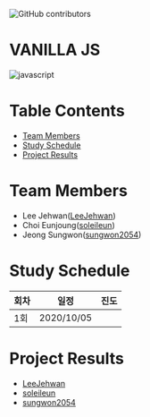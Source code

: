 ![GitHub contributors](https://img.shields.io/github/contributors/Alpha-ka-js/VANILLA-JS?&color=brightgreen)
![<Languages>](https://img.shields.io/github/languages/count/Alpha-ka-JS/VANILLA-JS?&color=brightgreen)
![<TopLanguages>](https://img.shields.io/github/languages/top/Alpha-ka-JS/VANILLA-JS?&color=brightgreen)
![<repoSize>](https://img.shields.io/github/repo-size/Alpha-ka-JS/VANILLA-JS)
![<CommitActivity>](https://img.shields.io/github/commit-activity/m/Alpha-ka-JS/VANILLA-JS)
![<LastCommit>](https://img.shields.io/github/last-commit/Alpha-ka-JS/VANILLA-JS)

# VANILLA JS
![javascript](https://upload.wikimedia.org/wikipedia/commons/thumb/9/99/Unofficial_JavaScript_logo_2.svg/280px-Unofficial_JavaScript_logo_2.svg.png)

# Table Contents
* [Team Members](#team-members)
* [Study Schedule](#study-schedule)
* [Project Results](#project-result) 

# <a name="team-members"></a>Team Members
* Lee Jehwan([LeeJehwan](https://github.com/LeeJehwan))
* Choi Eunjoung([soleileun](https://github.com/soleileun))
* Jeong Sungwon([sungwon2054](https://github.com/sungwon2054))

# <a name="study-schedule"></a>Study Schedule
회차 | 일정 | 진도
------|------|-----
1회|2020/10/05|


# <a name="project-result"></a>Project Results
* [LeeJehwan](https://alpha-ka-js.github.io/VANILLA-JS/LeeJehwan/chrome/clone-project)
* [soleileun](https://alpha-ka-js.github.io/VANILLA-JS/ChoiEunjoung/chrome/clone-project)
* [sungwon2054](https://alpha-ka-js.github.io/VANILLA-JS/JeongSungWon/chrome/clone-project)
